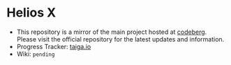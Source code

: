 # Helios X

- This repository is a mirror of the main project hosted at [codeberg](https://codeberg.org/masterbr1an/helios). Please visit the official repository for the latest updates and information.
- Progress Tracker: [taiga.io](https://tree.taiga.io/project/masterbr1an-chessmaster-x/kanban)
- Wiki: `pending`
